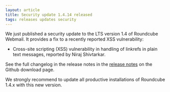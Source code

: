 ```yaml
---
layout: article
title: Security update 1.4.14 released
tags: releases updates security
---
```


We just published a security update to the LTS version 1.4 of Roundcube Webmail.
It provides a fix to a recently reported XSS vulnerability:

- Cross-site scripting (XSS) vulnerability in handling of linkrefs in plain text messages, reported by Niraj Shivtarkar.

See the full changelog in the release notes in the [release notes](https://github.com/roundcube/roundcubemail/releases/tag/1.4.14) on the Github download page.

We strongly recommend to update all productive installations of Roundcube 1.4.x with this new version.

